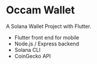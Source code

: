# Occam Wallet

A Solana Wallet Project with Flutter.

- Flutter front end for mobile
- Node.js / Express backend
- Solana CLI
- CoinGecko API